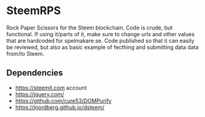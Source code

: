 # SteemRPS
Rock Paper Scissors for the Steem blockchain. Code is crude, but functional. If using it/parts of it, make sure to change urls and other values that are hardcoded for spelmakare.se. Code published so that it can easily be reviewed, but also as basic example of fecthing and submitting data data from/to Steem.

## Dependencies
* https://steemit.com account
* https://jquery.com/
* https://github.com/cure53/DOMPurify
* https://jnordberg.github.io/dsteem/
